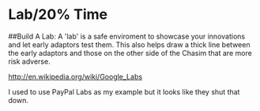 # Lab/20% Time


##Build A Lab:
A 'lab' is a safe enviroment to showcase your innovations and let early adaptors test them. This also helps draw a thick line between the early adaptors and those on the other side of the Chasim that are more risk adverse.



http://en.wikipedia.org/wiki/Google_Labs

I used to use PayPal Labs as my example but it looks like they shut that down.
